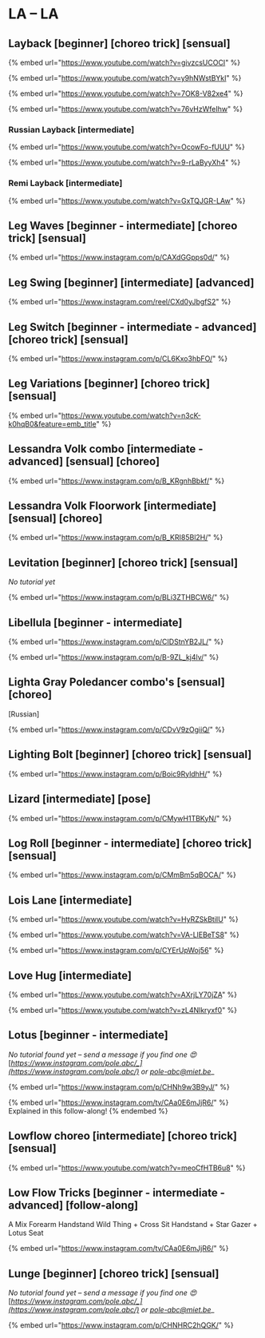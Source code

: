 # LA – LA

## Layback \[beginner] \[choreo trick] \[sensual]

{% embed url="https://www.youtube.com/watch?v=givzcsUCOCI" %}

{% embed url="https://www.youtube.com/watch?v=y9hNWstBYkI" %}

{% embed url="https://www.youtube.com/watch?v=7OK8-V82xe4" %}

{% embed url="https://www.youtube.com/watch?v=76vHzWfeIhw" %}

### Russian Layback \[intermediate]

{% embed url="https://www.youtube.com/watch?v=OcowFo-fUUU" %}

{% embed url="https://www.youtube.com/watch?v=9-rLaByyXh4" %}

### Remi Layback \[intermediate]

{% embed url="https://www.youtube.com/watch?v=GxTQJGR-LAw" %}

## Leg Waves \[beginner - intermediate] \[choreo trick] \[sensual]

{% embed url="https://www.instagram.com/p/CAXdGGpps0d/" %}

## Leg Swing \[beginner] \[intermediate] \[advanced]

{% embed url="https://www.instagram.com/reel/CXd0yJbgfS2" %}

## Leg Switch \[beginner - intermediate - advanced] \[choreo trick] \[sensual]

{% embed url="https://www.instagram.com/p/CL6Kxo3hbFO/" %}

## Leg Variations \[beginner] \[choreo trick] \[sensual]

{% embed url="https://www.youtube.com/watch?v=n3cK-k0hqB0&feature=emb_title" %}

## Lessandra Volk combo \[intermediate - advanced]  \[sensual] \[choreo]

{% embed url="https://www.instagram.com/p/B_KRgnhBbkf/" %}

## Lessandra Volk Floorwork \[intermediate] \[sensual] \[choreo]

{% embed url="https://www.instagram.com/p/B_KRI85Bl2H/" %}



## Levitation \[beginner] \[choreo trick] \[sensual]

_No tutorial yet_

{% embed url="https://www.instagram.com/p/BLi3ZTHBCW6/" %}

## Libellula \[beginner - intermediate]

{% embed url="https://www.instagram.com/p/CIDStnYB2JL/" %}

{% embed url="https://www.instagram.com/p/B-9ZL_kj4lv/" %}

## Lighta Gray Poledancer combo's \[sensual] \[choreo]

\[Russian]

{% embed url="https://www.instagram.com/p/CDvV9zOgiiQ/" %}

## Lighting Bolt \[beginner] \[choreo trick] \[sensual]

{% embed url="https://www.instagram.com/p/Boic9RyldhH/" %}

## Lizard \[intermediate] \[pose]

{% embed url="https://www.instagram.com/p/CMywH1TBKyN/" %}

## Log Roll \[beginner - intermediate] \[choreo trick] \[sensual]

{% embed url="https://www.instagram.com/p/CMmBm5qBOCA/" %}

## Lois Lane \[intermediate]

{% embed url="https://www.youtube.com/watch?v=HyRZSkBtiIU" %}

{% embed url="https://www.youtube.com/watch?v=VA-LlEBeTS8" %}

{% embed url="https://www.instagram.com/p/CYErUpWoj56" %}

## Love Hug \[intermediate]

{% embed url="https://www.youtube.com/watch?v=AXrjLY70jZA" %}

{% embed url="https://www.youtube.com/watch?v=zL4Nlkryxf0" %}

## Lotus \[beginner - intermediate]

_No tutorial found yet – send a message if you find one 😍_ [_https://www.instagram.com/pole.abc/_](https://www.instagram.com/pole.abc/) _or_ [_pole-abc@miet.be_](mailto:pole-abc@miet.be)__

{% embed url="https://www.instagram.com/p/CHNh9w3B9yJ/" %}

{% embed url="https://www.instagram.com/tv/CAa0E6mJjR6/" %}
Explained in this follow-along!
{% endembed %}

## Lowflow choreo \[intermediate] \[choreo trick] \[sensual]

{% embed url="https://www.youtube.com/watch?v=meoCfHTB6u8" %}

## Low Flow Tricks \[beginner - intermediate - advanced] \[follow-along]

A Mix Forearm Handstand Wild Thing + Cross Sit Handstand + Star Gazer + Lotus Seat&#x20;

{% embed url="https://www.instagram.com/tv/CAa0E6mJjR6/" %}



## Lunge \[beginner] \[choreo trick] \[sensual]

_No tutorial found yet – send a message if you find one 😍_ [_https://www.instagram.com/pole.abc/_](https://www.instagram.com/pole.abc/) _or_ [_pole-abc@miet.be_](mailto:pole-abc@miet.be)__

{% embed url="https://www.instagram.com/p/CHNHRC2hQGK/" %}

